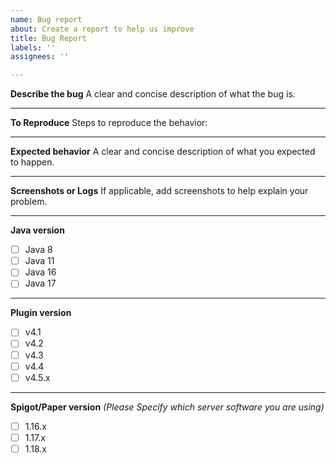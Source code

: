 ```yaml
---
name: Bug report
about: Create a report to help us improve
title: Bug Report
labels: ''
assignees: ''

---
```


**Describe the bug**
A clear and concise description of what the bug is.

---
**To Reproduce**
Steps to reproduce the behavior:

---
**Expected behavior**
A clear and concise description of what you expected to happen.

---
**Screenshots or Logs**
If applicable, add screenshots to help explain your problem.

---
**Java version**
 - [ ] Java 8
 - [ ] Java 11
 - [ ] Java 16
 - [ ] Java 17 
---
**Plugin version**
 - [ ] v4.1
 - [ ] v4.2
 - [ ] v4.3
 - [ ] v4.4
 - [ ] v4.5.x
---
**Spigot/Paper version** _(Please Specify which server software you are using)_
 - [ ] 1.16.x
 - [ ] 1.17.x
 - [ ] 1.18.x
